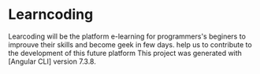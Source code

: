 # Learncoding

Learcoding will be the platform e-learning for programmers's beginers to improuve their skills and become geek in few days. 
help us to contribute to the development of this future platform
This project was generated with [Angular CLI] version 7.3.8.

